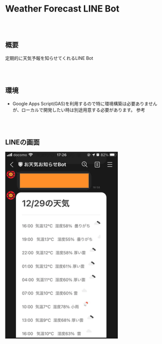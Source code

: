 Weather Forecast LINE Bot
====

<br><br>

## 概要
定期的に天気予報を知らせてくれるLINE Bot

<br><br>

## 環境
- Google Apps Script(GAS)を利用するので特に環境構築は必要ありませんが、ローカルで開発したい時は別途用意する必要があります。
参考[]()

<br><br>

## LINEの画面
![fig](https://github.com/spider-man-tm/readme_figure/blob/master/line-bot-weather-forecast/weather-forecast.png)

